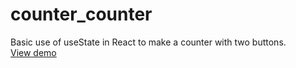 # counter_counter
Basic use of useState in React to make a counter with two buttons.<br>
<a href="https://sindre2.github.io/counter_counter/">View demo</a>
